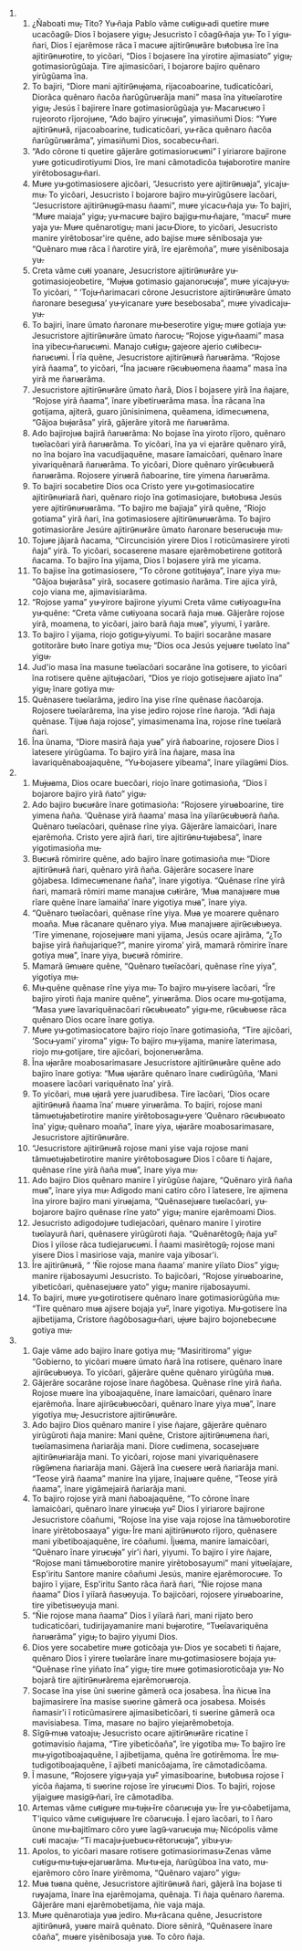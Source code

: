 <ol>
  <li>
    <ol>
      <li>¿Ñaboati mu̶, Tito? Yu̶ ñaja Pablo vãme cu̶tigu̶ adi quetire mu̶re ucacõagũ̶. Dios ĩ bojasere yigu̶, Jesucristo ĩ cõagũ̶ ñaja yu̶. To ĩ yigu̶ ñari, Dios ĩ ejarẽmose rãca ĩ macu̶re ajitirũ̶nu̶rãre bu̶tobu̶sa ĩre ĩna ajitirũ̶nu̶rotire, to yicõari, “Dios ĩ bojasere ĩna yirotire ajimasiato” yigu̶, gotimasiorũgũaja. Tire ajimasicõari, ĩ bojarore bajiro quẽnaro yirũgũama ĩna.</li>
      <li>To bajiri, “Diore mani ajitirũ̶nu̶jama, rijacoaboarine, tudicaticõari, Diorãca quẽnaro ñacõa ñarũgũru̶arãja mani” masa ĩna yitu̶oĩarotire yigu̶, Jesús ĩ bajirere ĩnare gotimasiorũgũaja yu̶. Macaru̶cu̶ro ĩ rujeoroto rĩjoroju̶ne, “Ado bajiro yiru̶cu̶ja”, yimasiñumi Dios: “Yu̶re ajitirũ̶nu̶rã, rijacoaboarine, tudicaticõari, yu̶ rãca quẽnaro ñacõa ñarũgũru̶arãma”, yimasiñumi Dios, socabecu̶ ñari.</li>
      <li>“Ado cõrone ti quetire gãjerãre gotimasioru̶cu̶mi” ĩ yiriarore bajirone yu̶re goticudirotiyumi Dios, ĩre mani cãmotadicõa tu̶jaborotire manire yirẽtobosagu̶ ñari.</li>
      <li>Mu̶re yu̶ gotimasiosere ajicõari, “Jesucristo yere ajitirũ̶nu̶aja”, yicaju̶ mu̶. To yicõari, Jesucristo ĩ bojarore bajiro mu̶ yirũgũsere ĩacõari, “Jesucristore ajitirũ̶nu̶gũ̶ masu ñaami”, mu̶re yicacu̶ ñaja yu̶. To bajiri, “Mu̶re maiaja” yigu̶, yu̶ macu̶re bajiro bajigu̶ mu̶ ñajare, “macu̶” mu̶re yaja yu̶. Mu̶re quẽnarotigu̶, mani jacu̶ Diore, to yicõari, Jesucristo manire yirẽtobosar'ire quẽne, ado bajise mu̶re sẽnibosaja yu̶: “Quẽnaro mu̶a rãca ĩ ñarotire yirã, ĩre ejarẽmoña”, mu̶re yisẽnibosaja yu̶.</li>
      <li>Creta vãme cu̶ti yoanare, Jesucristore ajitirũ̶nu̶rãre yu̶ gotimasiojeobetire, “Mu̶ju̶a gotimasio gajanoru̶cu̶ja”, mu̶re yicaju̶ yu̶. To yicõari, “ ‘Toju̶ ñarimacari cõrone Jesucristore ajitirũ̶nu̶rãre ũmato ñaronare besegu̶sa’ yu̶ yicanare yu̶re besebosaba”, mu̶re yivadicaju̶ yu̶.</li>
      <li>To bajiri, ĩnare ũmato ñaronare mu̶ beserotire yigu̶, mu̶re gotiaja yu̶: Jesucristore ajitirũ̶nu̶rãre ũmato ñarocu̶, “Rojose yigu̶ ñaami” masa ĩna yibecu̶ ñaru̶cu̶mi. Manajo cu̶tigu̶, gajeore ajerio cu̶tibecu̶ ñaru̶cu̶mi. Ĩ rĩa quẽne, Jesucristore ajitirũ̶nu̶rã ñaru̶arãma. “Rojose yirã ñaama”, to yicõari, “Ĩna jacu̶are rũ̶cu̶bu̶omena ñaama” masa ĩna yirã me ñaru̶arãma.</li>
      <li>Jesucristore ajitirũ̶nu̶rãre ũmato ñarã, Dios ĩ bojasere yirã ĩna ñajare, “Rojose yirã ñaama”, ĩnare yibetiru̶arãma masa. Ĩna rãcana ĩna gotijama, ajiterã, guaro jũnisinimena, quẽamena, idimecu̶mena, “Gãjoa bu̶jarãsa” yirã, gãjerãre yitorã me ñaru̶arãma.</li>
      <li>Ado bajiroju̶a bajirã ñaru̶arãma: No bojase ĩna yiroto rĩjoro, quẽnaro tu̶oĩacõari yirã ñaru̶arãma. To yicõari, ĩna ya vi ejarãre quẽnaro yirã, no ĩna bojaro ĩna vacudijaquẽne, masare ĩamaicõari, quẽnaro ĩnare yivariquẽnarã ñaru̶arãma. To yicõari, Diore quẽnaro yirũ̶cu̶bu̶orã ñaru̶arãma. Rojosere yiru̶arã ñaboarine, tire yimena ñaru̶arãma.</li>
      <li>To bajiri socabetire Dios oca Cristo yere yu̶ gotimasiocatire ajitirũ̶nu̶riarã ñari, quẽnaro riojo ĩna gotimasiojare, bu̶tobu̶sa Jesús yere ajitirũ̶nu̶ru̶arãma. “To bajiro me bajiaja” yirã quẽne, “Riojo gotiama” yirã ñari, ĩna gotimasiosere ajitirũ̶nu̶ru̶arãma. To bajiro gotimasiorãre Jesúre ajitirũ̶nu̶rãre ũmato ñaronare beseru̶cu̶ja mu̶.</li>
      <li>Toju̶re jãjarã ñacama, “Circuncisión yirere Dios ĩ roticũmasirere yiroti ñaja” yirã. To yicõari, socaserene masare ejarẽmobetirene gotitorã ñacama. To bajiro ĩna yijama, Dios ĩ bojasere yirã me yicama.</li>
      <li>To bajise ĩna gotimasiosere, “To cõrone gotitu̶jaya”, ĩnare yiya mu̶. “Gãjoa bu̶jarãsa” yirã, socasere gotimasio ñarãma. Tire ajica yirã, cojo viana me, ajimavisiarãma.</li>
      <li>“Rojose yama” yu̶ yirore bajirone yiyumi Creta vãme cu̶tiyoagu̶ ĩna yu̶ quẽne: “Creta vãme cu̶tiyoana socarã ñaja mu̶a. Gãjerãre rojose yirã, moamena, to yicõari, jairo barã ñaja mu̶a”, yiyumi, ĩ yarãre.</li>
      <li>To bajiro ĩ yijama, riojo gotigu̶ yiyumi. To bajiri socarãne masare gotitorãre bu̶to ĩnare gotiya mu̶, “Dios oca Jesús yeju̶are tu̶oĩato ĩna” yigu̶.</li>
      <li>Jud'io masa ĩna masune tu̶oĩacõari socarãne ĩna gotisere, to yicõari ĩna rotisere quẽne ajitu̶jacõari, “Dios ye riojo gotiseju̶are ajiato ĩna” yigu̶, ĩnare gotiya mu̶.</li>
      <li>Quẽnasere tu̶oĩarãma, jediro ĩna yise rĩne quẽnase ñacõaroja. Rojosere tu̶oĩarãrema, ĩna yise jediro rojose rĩne ñaroja. “Adi ñaja quẽnase. Tiju̶a ñaja rojose”, yimasimenama ĩna, rojose rĩne tu̶oĩarã ñari.</li>
      <li>Ĩna ũnama, “Diore masirã ñaja yu̶a” yirã ñaboarine, rojosere Dios ĩ ĩatesere yirũgũama. To bajiro yirã ĩna ñajare, masa ĩna ĩavariquẽnaboajaquẽne, “Yu̶ bojasere yibeama”, ĩnare yiĩagũ̶mi Dios.</li>
    </ol>
  </li>
  <li>
    <ol>
      <li>Mu̶ju̶ama, Dios ocare buecõari, riojo ĩnare gotimasioña, “Dios ĩ bojarore bajiro yirã ñato” yigu̶.</li>
      <li>Ado bajiro bu̶cu̶rãre ĩnare gotimasioña: “Rojosere yiru̶aboarine, tire yimena ñaña. ‘Quẽnase yirã ñaama’ masa ĩna yiĩarũ̶cu̶bu̶orã ñaña. Quẽnaro tu̶oĩacõari, quẽnase rĩne yiya. Gãjerãre ĩamaicõari, ĩnare ejarẽmoña. Cristo yere ajirã ñari, tire ajitirũ̶nu̶ tu̶jabesa”, ĩnare yigotimasioña mu̶.</li>
      <li>Bu̶cu̶rã rõmirire quẽne, ado bajiro ĩnare gotimasioña mu̶: “Diore ajitirũ̶nu̶rã ñari, quẽnaro yirã ñaña. Gãjerãre socasere ĩnare gõjabesa. Idimecu̶menane ñaña”, ĩnare yigotiya. “Quẽnase rĩne yirã ñari, mamarã rõmiri mame manaju̶a cu̶tirãre, ‘Mu̶a manaju̶are mu̶a rĩare quẽne ĩnare ĩamaiña’ ĩnare yigotiya mu̶a”, ĩnare yiya.</li>
      <li>“Quẽnaro tu̶oĩacõari, quẽnase rĩne yiya. Mu̶a ye moarere quẽnaro moaña. Mu̶a rãcanare quẽnaro yiya. Mu̶a manaju̶are ajirũ̶cu̶bu̶oya. ‘Tire yimenane, rojoseju̶are mani yijama, Jesús ocare ajirãma, “¿To bajise yirã ñañujarique?”, manire yiroma’ yirã, mamarã rõmirire ĩnare gotiya mu̶a”, ĩnare yiya, bu̶cu̶rã rõmirire.</li>
      <li>Mamarã ũ̶mu̶are quẽne, “Quẽnaro tu̶oĩacõari, quẽnase rĩne yiya”, yigotiya mu̶.</li>
      <li>Mu̶ quẽne quẽnase rĩne yiya mu̶. To bajiro mu̶ yisere ĩacõari, “Ĩre bajiro yiroti ñaja manire quẽne”, yiru̶arãma. Dios ocare mu̶ gotijama, “Masa yu̶re ĩavariquẽnacõari rũ̶cu̶bu̶oato” yigu̶ me, rũ̶cu̶bu̶ose rãca quẽnaro Dios ocare ĩnare gotiya.</li>
      <li>Mu̶re yu̶ gotimasiocatore bajiro riojo ĩnare gotimasioña, “Tire ajicõari, ‘Socu̶ yami’ yiroma” yigu̶. To bajiro mu̶ yijama, manire ĩaterimasa, riojo mu̶ gotijare, tire ajicõari, bojoneru̶arãma.</li>
      <li>Ĩna u̶jarãre moabosarimasare Jesucristore ajitirũ̶nu̶rãre quẽne ado bajiro ĩnare gotiya: “Mu̶a u̶jarãre quẽnaro ĩnare cu̶dirũgũña, ‘Mani moasere ĩacõari variquẽnato ĩna’ yirã.</li>
      <li>To yicõari, mu̶a u̶jarã yere juarudibesa. Tire ĩacõari, ‘Dios ocare ajitirũ̶nu̶rã ñaama ĩna’ mu̶are yiru̶arãma. To bajiri, rojose mani tãmu̶otu̶jabetirotire manire yirẽtobosagu̶ yere ‘Quẽnaro rũ̶cu̶bu̶oato ĩna’ yigu̶, quẽnaro moaña”, ĩnare yiya, u̶jarãre moabosarimasare, Jesucristore ajitirũ̶nu̶rãre.</li>
      <li>“Jesucristore ajitirũ̶nu̶rã rojose mani yise vaja rojose mani tãmu̶otu̶jabetirotire manire yirẽtobosagu̶re Dios ĩ cõare ti ñajare, quẽnase rĩne yirã ñaña mu̶a”, ĩnare yiya mu̶.</li>
      <li>Ado bajiro Dios quẽnaro manire ĩ yirũgũse ñajare, “Quẽnaro yirã ñaña mu̶a”, ĩnare yiya mu̶: Adigodo mani catiro cõro ĩ ĩatesere, ĩre ajimena ĩna yirore bajiro mani yiru̶ajama, “Quẽnaseju̶are tu̶oĩacõari, yu̶ bojarore bajiro quẽnase rĩne yato” yigu̶, manire ejarẽmoami Dios.</li>
      <li>Jesucristo adigodoju̶re tudiejacõari, quẽnaro manire ĩ yirotire tu̶oĩayurã ñari, quẽnasere yirũgũroti ñaja. “Quẽnarẽtogũ̶, ñaja yu̶” Dios ĩ yiĩose rãca tudiejaru̶cu̶mi. Ĩ ñaami masirẽtogũ̶, rojose mani yisere Dios ĩ masiriose vaja, manire vaja yibosar'i.</li>
      <li>Ĩre ajitirũ̶nu̶rã, “ ‘Ñie rojose mana ñaama’ manire yiĩato Dios” yigu̶, manire rijabosayumi Jesucristo. To bajicõari, “Rojose yiru̶aboarine, yibeticõari, quẽnaseju̶are yato” yigu̶, manire rijabosayumi.</li>
      <li>To bajiri, mu̶re yu̶ gotirotisere quẽnaro ĩnare gotimasiorũgũña mu̶. “Tire quẽnaro mu̶a ajisere bojaja yu̶”, ĩnare yigotiya. Mu̶ gotisere ĩna ajibetijama, Cristore ñagõbosagu̶ ñari, u̶ju̶re bajiro bojonebecu̶ne gotiya mu̶.</li>
    </ol>
  </li>
  <li>
    <ol>
      <li>Gaje vãme ado bajiro ĩnare gotiya mu̶, “Masiritiroma” yigu̶: “Gobierno, to yicõari mu̶are ũmato ñarã ĩna rotisere, quẽnaro ĩnare ajirũ̶cu̶bu̶oya. To yicõari, gãjerãre quẽne quẽnaro yirũgũña mu̶a.</li>
      <li>Gãjerãre socarãne rojose ĩnare ñagõbesa. Quẽnase rĩne yirã ñaña. Rojose mu̶are ĩna yiboajaquẽne, ĩnare ĩamaicõari, quẽnaro ĩnare ejarẽmoña. Ĩnare ajirũ̶cu̶bu̶ocõari, quẽnaro ĩnare yiya mu̶a”, ĩnare yigotiya mu̶, Jesucristore ajitirũ̶nu̶rãre.</li>
      <li>Ado bajiro Dios quẽnaro manire ĩ yise ñajare, gãjerãre quẽnaro yirũgũroti ñaja manire: Mani quẽne, Cristore ajitirũ̶nu̶mena ñari, tu̶oĩamasimena ñariarãja mani. Diore cu̶dimena, socaseju̶are ajitirũ̶nu̶riarãja mani. To yicõari, rojose mani yivariquẽnasere rũ̶gũ̶mena ñariarãja mani. Gãjerã ĩna cu̶osere u̶orã ñariarãja mani. “Teose yirã ñaama” manire ĩna yijare, ĩnaju̶are quẽne, “Teose yirã ñaama”, ĩnare yigãmejairã ñariarãja mani.</li>
      <li>To bajiro rojose yirã mani ñaboajaquẽne, “To cõrone ĩnare ĩamaicõari, quẽnaro ĩnare yiru̶cu̶ja yu̶” Dios ĩ yiriarore bajirone Jesucristore cõañumi, “Rojose ĩna yise vaja rojose ĩna tãmu̶oborotire ĩnare yirẽtobosaaya” yigu̶. Ĩre mani ajitirũ̶nu̶roto rĩjoro, quẽnasere mani yibetiboajaquẽne, ĩre cõañumi. Ĩju̶ama, manire ĩamaicõari, “Quẽnaro ĩnare yiru̶cu̶ja” yir'i ñari, yiyumi. To bajiro ĩ yire ñajare, “Rojose mani tãmu̶oborotire manire yirẽtobosayumi” mani yitu̶oĩajare, Esp'iritu Santore manire cõañumi Jesús, manire ejarẽmorocu̶re. To bajiro ĩ yijare, Esp'iritu Santo rãca ñarã ñari, “Ñie rojose mana ñaama” Dios ĩ yiĩarã ñasu̶oyuja. To bajicõari, rojosere yiru̶aboarine, tire yibetisu̶oyuja mani.</li>
      <li>“Ñie rojose mana ñaama” Dios ĩ yiĩarã ñari, mani rijato bero tudicaticõari, tudirijayamanire mani bu̶jarotire, “Tu̶oĩavariquẽna ñaru̶arãma” yigu̶, to bajiro yiyumi Dios.</li>
      <li>Dios yere socabetire mu̶re goticõaja yu̶. Dios ye socabeti ti ñajare, quẽnaro Dios ĩ yirere tu̶oĩarãre ĩnare mu̶ gotimasiosere bojaja yu̶. “Quẽnase rĩne yiñato ĩna” yigu̶, tire mu̶re gotimasioroticõaja yu̶. No bojarã tire ajitirũ̶nu̶rãrema ejarẽmoru̶aroja.</li>
      <li>Socase ĩna yise ũni su̶orine gãmerã oca josabesa. Ĩna ñicu̶a ĩna bajimasirere ĩna masise su̶orine gãmerã oca josabesa. Moisés ñamasir'i ĩ roticũmasirere ajimasibeticõari, ti su̶orine gãmerã oca mavisiabesa. Tima, masare no bajiro yiejarẽmobetoja.</li>
      <li>Sĩgũ̶ mu̶a vatoaju̶, Jesucristo ocare ajitirũ̶nu̶rãre ricatine ĩ gotimavisio ñajama, “Tire yibeticõaña”, ĩre yigotiba mu̶. To bajiro ĩre mu̶ yigotiboajaquẽne, ĩ ajibetijama, quẽna ĩre gotirẽmoma. Ĩre mu̶ tudigotiboajaquẽne, ĩ ajibeti manicõajama, ĩre cãmotadicõama.</li>
      <li>Ĩ masune, “Rojosere yigu̶ yaja yu̶” yimasiboarine, bu̶tobu̶sa rojose ĩ yicõa ñajama, ti su̶orine rojose ĩre yiru̶cu̶mi Dios. To bajiri, rojose yijaigu̶re masigũ̶ ñari, ĩre cãmotadiba.</li>
      <li>Artemas vãme cu̶tigu̶re mu̶ tu̶ju̶ ĩre cõaru̶cu̶ja yu̶. Ĩre yu̶ cõabetijama, T'iquico vãme cu̶tigu̶ju̶are ĩre cõaru̶cu̶ja. Ĩ ejaro ĩacõari, to ĩ ñaro ũnone mu̶ bajitĩmaro cõro yu̶re ĩagũ̶ varu̶cu̶ja mu̶, Nicópolis vãme cu̶ti macaju̶. “Ti macaju̶ juebu̶cu̶ rẽtoru̶cu̶ja”, yibu̶ yu̶.</li>
      <li>Apolos, to yicõari masare rotisere gotimasiorimasu̶ Zenas vãme cu̶tigu̶ mu̶ tu̶ju̶ ejaru̶arãma. Mu̶ tu̶ eja, ñarũgũboa ĩna vato, mu̶ ejarẽmoro cõro ĩnare yirẽmoma, “Quẽnaro vajaro” yigu̶.</li>
      <li>Mu̶a tu̶ana quẽne, Jesucristore ajitirũ̶nu̶rã ñari, gãjerã ĩna bojase ti ru̶yajama, ĩnare ĩna ejarẽmojama, quẽnaja. Ti ñaja quẽnaro ñarema. Gãjerãre mani ejarẽmobetijama, ñie vaja maja.</li>
      <li>Mu̶re quẽnarotiaja yu̶a jediro. Mu̶ rãcana quẽne, Jesucristore ajitirũ̶nu̶rã, yu̶are mairã quẽnato. Diore sẽnirã, “Quẽnasere ĩnare cõaña”, mu̶are yisẽnibosaja yu̶a. To cõro ñaja.</li>
    </ol>
  </li>
</ol>